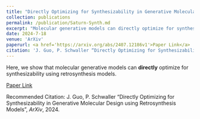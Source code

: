 ```yaml
---
title: "Directly Optimizing for Synthesizability in Generative Molecular Design using Retrosynthesis Models"
collection: publications
permalink: /publication/Saturn-Synth.md
excerpt: "Molecular generative models can directly optimize for synthesizability using retrosynthesis models."
date: 2024-7-18
venue: 'ArXiv'
paperurl: <a href='https://arxiv.org/abs/2407.12186v1'>Paper Link</a>
citation: 'J. Guo, P. Schwaller “Directly Optimizing for Synthesizability in Generative Molecular Design using Retrosynthesis Models”, <i>ArXiv</i>, 2024.'
---
```

Here, we show that molecular generative models can **directly** optimize for synthesizability using retrosynthesis models.

[Paper Link](https://arxiv.org/abs/2407.12186v1)

Recommended Citation: J. Guo, P. Schwaller “Directly Optimizing for Synthesizability in Generative Molecular Design using Retrosynthesis Models”, <i>ArXiv</i>, 2024.
